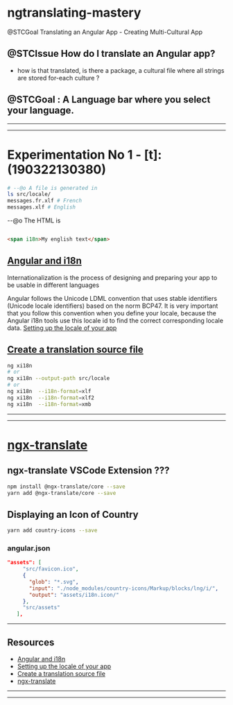 # ngtranslating-mastery
@STCGoal Translating an Angular App - Creating Multi-Cultural App

## @STCIssue How do I translate an Angular app?
* how is that translated, is there a package, a cultural file where all strings are stored for-each culture ?

## @STCGoal : A Language bar where you select your language.



---
---
# Experimentation No 1 - [t]:(190322130380)

```bash
# --@o A file is generated in
ls src/locale/
messages.fr.xlf # French
messages.xlf # English
```
--@o The HTML is
```html

<span i18n>My english text</span>
```
## [Angular and i18n]()  
Internationalization is the process of designing and preparing your app to be usable in different languages

Angular follows the Unicode LDML convention that uses stable identifiers (Unicode locale identifiers) based on the norm BCP47. It is very important that you follow this convention when you define your locale, because the Angular i18n tools use this locale id to find the correct corresponding locale data.
[Setting up the locale of your app]()

## [Create a translation source file]()
```bash
ng xi18n
# or
ng xi18n --output-path src/locale
# or
ng xi18n  --i18n-format=xlf
ng xi18n  --i18n-format=xlf2
ng xi18n  --i18n-format=xmb

```

---
---

# [ngx-translate]()
## ngx-translate VSCode Extension ???



```bash
npm install @ngx-translate/core --save
yarn add @ngx-translate/core --save
```

## Displaying an Icon of Country
```bash
yarn add country-icons --save
```
### angular.json
```json
"assets": [
     "src/favicon.ico",
     {
       "glob": "*.svg",
       "input": "./node_modules/country-icons/Markup/blocks/lng/i/",
       "output": "assets/i18n.icon/"
     },
     "src/assets"
   ],
```
___

## Resources
* [Angular and i18n]()
* [Setting up the locale of your app]()
* [Create a translation source file]()
* [ngx-translate]()

[ngx-translate]:https://github.com/ngx-translate/core#installation

[Angular and i18n]:https://angular.io/guide/i18n#angular-and-i18n

[Setting up the locale of your app]:https://angular.io/guide/i18n#setting-up-the-locale-of-your-app


[Create a translation source file]:https://angular.io/guide/i18n#create-a-translation-source-file







---
---
